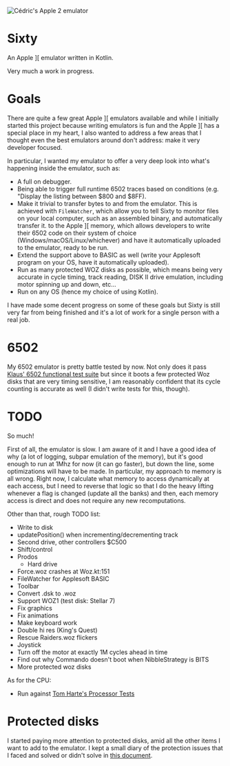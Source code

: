 ![Cédric's Apple 2 emulator](history/15-ultima-4.png)

# Sixty

An Apple ][ emulator written in Kotlin.

Very much a work in progress.

# Goals

There are quite a few great Apple ][ emulators available and while I initially started this project because writing emulators
is fun and the Apple ][ has a special place in my heart, I also wanted to address a few areas that I thought even the
best emulators around don't address: make it very developer focused.

In particular, I wanted my emulator to offer a very deep look into what's happening inside the emulator, such as:
- A full on debugger.
- Being able to trigger full runtime 6502 traces based on conditions (e.g. "Display the listing between $800 and $8FF).
- Make it trivial to transfer bytes to and from the emulator. This is achieved with `FileWatcher`, which allow you
to tell Sixty to monitor files on your local computer, such as an assembled binary, and automatically transfer it.
to the Apple ][ memory, which allows developers to write their 6502 code on their system of choice (Windows/macOS/Linux/whichever)
and have it automatically uploaded to the emulator, ready to be run.
- Extend the support above to BASIC as well (write your Applesoft program on your OS, have it automatically uploaded).
- Run as many protected WOZ disks as possible, which means being very accurate in cycle timing, track reading, DISK II drive
emulation, including motor spinning up and down, etc...
- Run on any OS (hence my choice of using Kotlin).

I have made some decent progress on some of these goals but Sixty is still very far from being finished and it's
a lot of work for a single person with a real job.

# 6502

My 6502 emulator is pretty battle tested by now. Not only does it pass [Klaus' 6502 functional test suite](https://github.com/Klaus2m5/6502_65C02_functional_tests) but since it boots a few protected Woz disks that are very timing sensitive, I am reasonably confident
that its cycle counting is accurate as well (I didn't write tests for this, though).

# TODO

So much!

First of all, the emulator is slow. I am aware of it and I have a good idea of why (a lot of logging, subpar emulation
of the memory), but it's good enough to run at 1Mhz for now (it can go faster), but down the line,
some optimizations will have to be made. In particular, my approach to memory is all wrong. Right now, I calculate
what memory to access dynamically at each access, but I need to reverse that logic so that I do the heavy lifting whenever
a flag is changed (update all the banks) and then, each memory access is direct and does not require any new recomputations.

Other than that, rough TODO list:

- Write to disk
- updatePosition() when incrementing/decrementing track
- Second drive, other controllers $C500
- Shift/control
- Prodos
    - Hard drive
- Force.woz crashes at Woz.kt:151
- FileWatcher for Applesoft BASIC
- Toolbar
- Convert .dsk to .woz
- Support WOZ1 (test disk: Stellar 7)
- Fix graphics
- Fix animations
- Make keyboard work
- Double hi res (King's Quest)
- Rescue Raiders.woz flickers
- Joystick
- Turn off the motor at exactly 1M cycles ahead in time
- Find out why Commando doesn't boot when NibbleStrategy is BITS
- More protected woz disks

As for the CPU:

- Run against [Tom Harte's Processor Tests](https://github.com/TomHarte/ProcessorTests)

# Protected disks

I started paying more attention to protected disks, amid all the other items I want to add to the emulator. I kept a small diary of the protection issues that I faced and solved or didn't solve in [this document](https://docs.google.com/document/d/19xY3f80Y9kQurvek7vWUfV_BRGbJj-B5Sbjn_ax8hqY/edit?usp=sharing).





